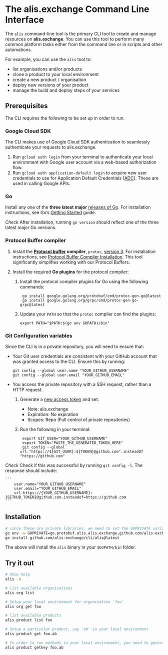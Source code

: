 # The alis.exchange Command Line Interface

The `alis` command-line tool is the primary CLI tool to create and manage resources on **alis.exchange**.  You can use this tool to perform many common platform tasks either from the command line or in scripts and other automations.

For example, you can use the `alis` tool to:

* list organisations and/or products
* clone a product to your local environment 
* create a new product / organisation
* deploy new versions of your product
* manage the build and deploy steps of your services

## Prerequisites

The CLI requires the following to be set up in order to run.

### Google Cloud SDK

The CLI makes use of Google Cloud SDK authentication to seamlessly authenticate your requests to alis.exchange.  

1. Run `gcloud auth login` from your terminal to authenticate your local environment with Google user account via a web-based authorization flow.
2. Run `gcloud auth application-default login` to acquire new user credentials to use for Application Default Credentials ([ADC](https://developers.google.com/identity/protocols/application-default-credentials)). These are used in calling Google APIs.


### Go

Install any one of the **three latest major** [releases of Go](https://golang.org/doc/devel/release.html).  For installation instructions, see Go’s [Getting Started](https://golang.org/doc/install) guide.

_Check_
After installation, running `go version` should reflect one of the three latest major Go versions.

### Protocol Buffer compiler

1. Install the **[Protocol buffer](https://developers.google.com/protocol-buffers) compiler**, `protoc`, [version 3](https://developers.google.com/protocol-buffers/docs/proto3). For installation instructions, see [Protocol Buffer Compiler Installation](https://grpc.io/docs/protoc-installation/).  This tool significantly simplifies working with our Protocol Buffers.

2. Install the required **Go plugins** for the protocol compiler:

    1. Install the protocol compiler plugins for Go using the following commands:

            go install google.golang.org/protobuf/cmd/protoc-gen-go@latest
            go install google.golang.org/grpc/cmd/protoc-gen-go-grpc@latest

    2. Update your `PATH` so that the `protoc` compiler can find the plugins:

           export PATH="$PATH:$(go env GOPATH)/bin"
           
### Git Configuration variables

Since the CLI is in a private repository, you will need to ensure that:

- Your Git user credentials are consistent with your GitHub account that was granted access to the CLI. Ensure this by running:
    ```
    git config --global user.name "YOUR_GITHUB_USERNAME"
    git config --global user.email "YOUR_GITHUB_EMAIL"
    ```
- You access the private repository with a SSH request, rather than a HTTP request. 
    1. Generate a [new access token](https://github.com/settings/tokens/new) and set:
        - Note: alis.exchange
        - Expiration: No expiration
        - Scopes: Repo (Full control of private repositories)
    2. Run the following in your terminal:
        
            export GIT_USER="YOUR_GITHUB_USERNAME"
            export TOKEN="PASTE_THE_GENERATED_TOKEN_HERE"
            git config --global url."https://${GIT_USER}:${TOKEN}@github.com".insteadOf "https://github.com"
        
_Check_
Check if this was successful by running `git config -l`. The response should include:

    ```
        user.name="YOUR_GITHUB_USERNAME"
        user.email="YOUR_GITHUB_EMAIL"
        url.https://{YOUR_GITHUB_USERNAME}:{GITHUB_TOKEN}@github.com.insteadof=https://github.com
    ```

## Installation

```bash
# since these are private libraries, we need to set the GOPRIVATE variables to take this into account.  If not set, the go install will try and retrieve the libraries from the public golang.com domain and fail with at 404 not found error.
go env -w GOPRIVATE=go.protobuf.alis.alis.exchange,github.com/alis-exchange/cli/alis
go install github.com/alis-exchange/cli/alis@latest
```

The above will install the `alis` binary in your `$GOPATH/bin` folder.

## Try it out

```bash
# Show help 
alis -h

# list available organisations
alis org list

# Setup your local environment for organisation 'foo'
alis org get foo

# list available products
alis product list foo

# Setup a particular product, say 'ab' in your local environment
alis product get foo.ab

# In order to run methods in your local environment, you need to generate a key file
alis product getkey foo.ab
```
